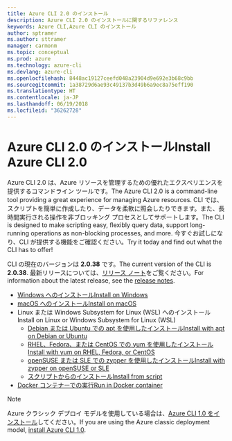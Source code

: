 ```yaml
---
title: Azure CLI 2.0 のインストール
description: Azure CLI 2.0 のインストールに関するリファレンス
keywords: Azure CLI,Azure CLI のインストール
author: sptramer
ms.author: sttramer
manager: carmonm
ms.topic: conceptual
ms.prod: azure
ms.technology: azure-cli
ms.devlang: azure-cli
ms.openlocfilehash: 8448ac19127ceefd048a23904d9e692e3b68c9bb
ms.sourcegitcommit: 1a38729d6ae93c49137b3d49b6a9ec8a75eff190
ms.translationtype: HT
ms.contentlocale: ja-JP
ms.lasthandoff: 06/19/2018
ms.locfileid: "36262728"
---
```

# <a name="install-azure-cli-20"></a><span data-ttu-id="4c219-104">Azure CLI 2.0 のインストール</span><span class="sxs-lookup"><span data-stu-id="4c219-104">Install Azure CLI 2.0</span></span>

<span data-ttu-id="4c219-105">Azure CLI 2.0 は、Azure リソースを管理するための優れたエクスペリエンスを提供するコマンドライン ツールです。</span><span class="sxs-lookup"><span data-stu-id="4c219-105">The Azure CLI 2.0 is a command-line tool providing a great experience for managing Azure resources.</span></span> <span data-ttu-id="4c219-106">CLI では、スクリプトを簡単に作成したり、データを柔軟に照会したりできます。また、長時間実行される操作を非ブロッキング プロセスとしてサポートします。</span><span class="sxs-lookup"><span data-stu-id="4c219-106">The CLI is designed to make scripting easy, flexibly query data, support long-running operations as non-blocking processes, and more.</span></span> <span data-ttu-id="4c219-107">今すぐお試しになり、CLI が提供する機能をご確認ください。</span><span class="sxs-lookup"><span data-stu-id="4c219-107">Try it today and find out what the CLI has to offer!</span></span>

<span data-ttu-id="4c219-108">CLI の現在のバージョンは __2.0.38__ です。</span><span class="sxs-lookup"><span data-stu-id="4c219-108">The current version of the CLI is __2.0.38__.</span></span> <span data-ttu-id="4c219-109">最新リリースについては、[リリース ノート](release-notes-azure-cli.md)をご覧ください。</span><span class="sxs-lookup"><span data-stu-id="4c219-109">For information about the latest release, see the [release notes](release-notes-azure-cli.md).</span></span>

* [<span data-ttu-id="4c219-110">Windows へのインストール</span><span class="sxs-lookup"><span data-stu-id="4c219-110">Install on Windows</span></span>](install-azure-cli-windows.md)
* [<span data-ttu-id="4c219-111">macOS へのインストール</span><span class="sxs-lookup"><span data-stu-id="4c219-111">Install on macOS</span></span>](install-azure-cli-macos.md)
* <span data-ttu-id="4c219-112">Linux または Windows Subsystem for Linux (WSL) へのインストール</span><span class="sxs-lookup"><span data-stu-id="4c219-112">Install on Linux or Windows Subsystem for Linux (WSL)</span></span>
  * [<span data-ttu-id="4c219-113">Debian または Ubuntu での apt を使用したインストール</span><span class="sxs-lookup"><span data-stu-id="4c219-113">Install with apt on Debian or Ubuntu</span></span>](install-azure-cli-apt.md)
  * [<span data-ttu-id="4c219-114">RHEL、Fedora、または CentOS での yum を使用したインストール</span><span class="sxs-lookup"><span data-stu-id="4c219-114">Install with yum on RHEL, Fedora, or CentOS </span></span>](install-azure-cli-yum.md)
  * [<span data-ttu-id="4c219-115">openSUSE または SLE での zypper を使用したインストール</span><span class="sxs-lookup"><span data-stu-id="4c219-115">Install with zypper on openSUSE or SLE </span></span>](install-azure-cli-zypper.md)
  * [<span data-ttu-id="4c219-116">スクリプトからのインストール</span><span class="sxs-lookup"><span data-stu-id="4c219-116">Install from script</span></span>](install-azure-cli-linux.md)
* [<span data-ttu-id="4c219-117">Docker コンテナーでの実行</span><span class="sxs-lookup"><span data-stu-id="4c219-117">Run in Docker container</span></span>](run-azure-cli-docker.md)

> [!NOTE]
> <span data-ttu-id="4c219-118">Azure クラシック デプロイ モデルを使用している場合は、[Azure CLI 1.0 をインストール](install-cli-version-1.0.md)してください。</span><span class="sxs-lookup"><span data-stu-id="4c219-118">If you are using the Azure classic deployment model, [install Azure CLI 1.0](install-cli-version-1.0.md).</span></span>


